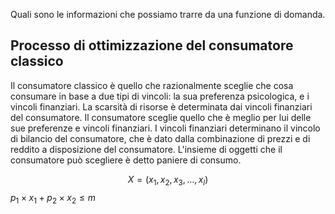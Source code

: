 Quali sono le informazioni che possiamo trarre da una funzione di domanda. 
## Processo di ottimizzazione del consumatore classico
Il consumatore classico è quello che razionalmente sceglie che cosa consumare in base a due tipi di vincoli: la sua preferenza psicologica, e i vincoli finanziari.
La scarsità di risorse è determinata dai vincoli finanziari del consumatore. Il consumatore sceglie quello che è meglio per lui delle sue preferenze e vincoli finanziari.
I vincoli finanziari determinano il vincolo di bilancio del consumatore, che è dato dalla combinazione di prezzi e di reddito a disposizione del consumatore.
L'insieme di oggetti che il consumatore può scegliere è detto paniere di consumo.

$$X=(x_1,x_2,x_3,\dots,x_l)$$
$p_1\times x_1 + p_2\times x_2\le m$